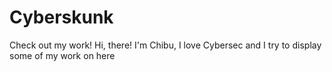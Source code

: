 # Cyberskunk
Check out my work!
Hi, there! I'm Chibu, I love Cybersec and I try to display some of my work on here
